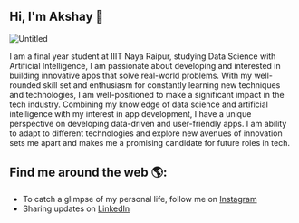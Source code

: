 

## Hi, I'm Akshay 👋


![Untitled](https://user-images.githubusercontent.com/107459686/233813325-e566d0b4-68f3-4d3c-811f-815378fb01c4.png)


I am a final year student at IIIT Naya Raipur, studying Data Science with Artificial Intelligence, I am passionate about developing and interested in building innovative apps that solve real-world problems. With my well-rounded skill set and enthusiasm for constantly learning new techniques and technologies, I am well-positioned to make a significant impact in the tech industry. Combining my knowledge of data science and artificial intelligence with my interest in app development, I have a unique perspective on developing data-driven and user-friendly apps. I am ability to adapt to different technologies and explore new avenues of innovation sets me apart and makes me a promising candidate for future roles in tech.


## Find me around the web 🌎: 


- To catch a glimpse of my personal life, follow me on <a href="https://www.instagram.com/akshaygarika/"> Instagram</a> 
- Sharing updates on <a href="https://www.linkedin.com/in/akshay-garika-9916191ba/">LinkedIn</a> 

